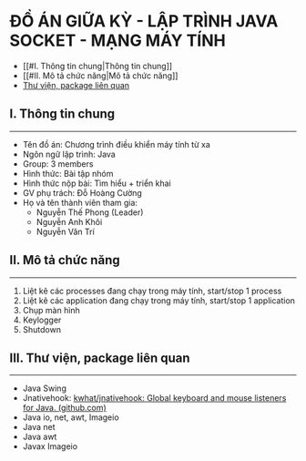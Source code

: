 # ĐỒ ÁN GIỮA KỲ - LẬP TRÌNH JAVA SOCKET - MẠNG MÁY TÍNH
- [[#I. Thông tin chung|Thông tin chung]]
- [[#II. Mô tả chức năng|Mô tả chức năng]]
- [Thư viện, package liên quan](#thư-viện,package-liên-quan)
## I. Thông tin chung
---
- Tên đồ án: Chương trình điều khiển máy tính từ xa
- Ngôn ngữ lập trình: Java
- Group: 3 members
- Hình thức: Bài tập nhóm
- Hình thức nộp bài: Tìm hiểu + triển khai
- GV phụ trách: Đỗ Hoàng Cường
- Họ và tên thành viên tham gia:
	- Nguyễn Thế Phong (Leader)
	- Nguyễn Anh Khôi
	- Nguyễn Văn Trí
## II. Mô tả chức năng
---
1. Liệt kê các processes đang chạy trong máy tính, start/stop 1 process
2. Liệt kê các application đang chạy trong máy tính, start/stop 1 application
3. Chụp màn hình
4. Keylogger
5. Shutdown
## III. Thư viện, package liên quan
---
- Java Swing
- Jnativehook: [kwhat/jnativehook: Global keyboard and mouse listeners for Java. (github.com)](https://github.com/kwhat/jnativehook)
- Java io, net, awt, Imageio
- Java net
- Java awt
- Javax Imageio
